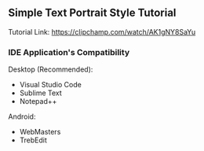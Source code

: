## Simple Text Portrait Style Tutorial

Tutorial Link: https://clipchamp.com/watch/AK1gNY8SaYu

### IDE Application's Compatibility

Desktop (Recommended):

* Visual Studio Code
* Sublime Text
* Notepad++

Android:

* WebMasters
* TrebEdit

